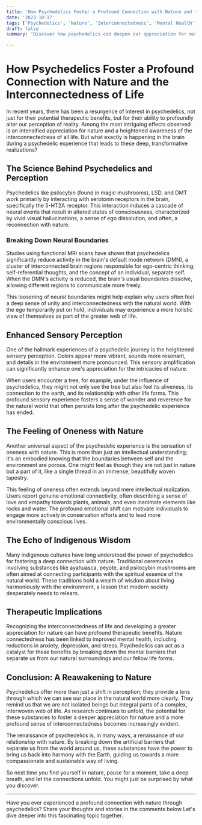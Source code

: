 ```yaml
---
title: 'How Psychedelics Foster a Profound Connection with Nature and the Interconnectedness of Life'
date: '2023-10-17'
tags: ['Psychedelics', 'Nature', 'Interconnectedness', 'Mental Health']
draft: false
summary: 'Discover how psychedelics can deepen our appreciation for nature and highlight the interconnectedness of all life, revealing profound insights about our place in the universe.'

---
```


# How Psychedelics Foster a Profound Connection with Nature and the Interconnectedness of Life

In recent years, there has been a resurgence of interest in psychedelics, not just for their potential therapeutic benefits, but for their ability to profoundly alter our perception of reality. Among the most intriguing effects observed is an intensified appreciation for nature and a heightened awareness of the interconnectedness of all life. But what exactly is happening in the brain during a psychedelic experience that leads to these deep, transformative realizations?

## The Science Behind Psychedelics and Perception

Psychedelics like psilocybin (found in magic mushrooms), LSD, and DMT work primarily by interacting with serotonin receptors in the brain, specifically the 5-HT2A receptor. This interaction induces a cascade of neural events that result in altered states of consciousness, characterized by vivid visual hallucinations, a sense of ego dissolution, and often, a reconnection with nature.

### Breaking Down Neural Boundaries

Studies using functional MRI scans have shown that psychedelics significantly reduce activity in the brain's default mode network (DMN), a cluster of interconnected brain regions responsible for ego-centric thinking, self-referential thoughts, and the concept of an individual, separate self. When the DMN's activity is reduced, the brain's usual boundaries dissolve, allowing different regions to communicate more freely.

This loosening of neural boundaries might help explain why users often feel a deep sense of unity and interconnectedness with the natural world. With the ego temporarily put on hold, individuals may experience a more holistic view of themselves as part of the greater web of life.

## Enhanced Sensory Perception

One of the hallmark experiences of a psychedelic journey is the heightened sensory perception. Colors appear more vibrant, sounds more resonant, and details in the environment more pronounced. This sensory amplification can significantly enhance one's appreciation for the intricacies of nature.

When users encounter a tree, for example, under the influence of psychedelics, they might not only see the tree but also feel its aliveness, its connection to the earth, and its relationship with other life forms. This profound sensory experience fosters a sense of wonder and reverence for the natural world that often persists long after the psychedelic experience has ended.

## The Feeling of Oneness with Nature

Another universal aspect of the psychedelic experience is the sensation of oneness with nature. This is more than just an intellectual understanding; it's an embodied knowing that the boundaries between self and the environment are porous. One might feel as though they are not just in nature but a part of it, like a single thread in an immense, beautifully woven tapestry.

This feeling of oneness often extends beyond mere intellectual realization. Users report genuine emotional connectivity, often describing a sense of love and empathy towards plants, animals, and even inanimate elements like rocks and water. The profound emotional shift can motivate individuals to engage more actively in conservation efforts and to lead more environmentally conscious lives.

## The Echo of Indigenous Wisdom

Many indigenous cultures have long understood the power of psychedelics for fostering a deep connection with nature. Traditional ceremonies involving substances like ayahuasca, peyote, and psilocybin mushrooms are often aimed at connecting participants with the spiritual essence of the natural world. These traditions hold a wealth of wisdom about living harmoniously with the environment, a lesson that modern society desperately needs to relearn.

## Therapeutic Implications

Recognizing the interconnectedness of life and developing a greater appreciation for nature can have profound therapeutic benefits. Nature connectedness has been linked to improved mental health, including reductions in anxiety, depression, and stress. Psychedelics can act as a catalyst for these benefits by breaking down the mental barriers that separate us from our natural surroundings and our fellow life forms.

## Conclusion: A Reawakening to Nature

Psychedelics offer more than just a shift in perception; they provide a lens through which we can see our place in the natural world more clearly. They remind us that we are not isolated beings but integral parts of a complex, interwoven web of life. As research continues to unfold, the potential for these substances to foster a deeper appreciation for nature and a more profound sense of interconnectedness becomes increasingly evident.

The renaissance of psychedelics is, in many ways, a renaissance of our relationship with nature. By breaking down the artificial barriers that separate us from the world around us, these substances have the power to bring us back into harmony with the Earth, guiding us towards a more compassionate and sustainable way of living.

So next time you find yourself in nature, pause for a moment, take a deep breath, and let the connections unfold. You might just be surprised by what you discover.

---

Have you ever experienced a profound connection with nature through psychedelics? Share your thoughts and stories in the comments below Let's dive deeper into this fascinating topic together.